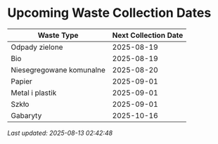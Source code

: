 # Upcoming Waste Collection Dates

| Waste Type | Next Collection Date |
|------------|----------------------|
| Odpady zielone | 2025-08-19 |
| Bio | 2025-08-19 |
| Niesegregowane komunalne | 2025-08-20 |
| Papier | 2025-09-01 |
| Metal i plastik | 2025-09-01 |
| Szkło | 2025-09-01 |
| Gabaryty | 2025-10-16 |


*Last updated: 2025-08-13 02:42:48*
